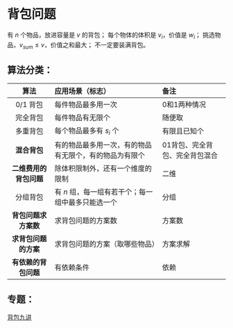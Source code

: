 # 背包问题
有 $n$ 个物品，放进容量是 $v$ 的背包；
每个物体的体积是 $v_i$，价值是 $w_i$；
挑选物品，$v_{sum}\le v$，价值之和最大；
不一定要装满背包。
## 算法分类：
|        算法         |                应用场景（标志）                 |             备注             |
| :----------------: | :------------------------------------------- | :------------------------ |
|    0/1 背包     | 每件物品最多用一次                               |        0和1两种情况         |
|    完全背包     | 每件物品有无限个                                |            随便取            |
|    多重背包     | 每个物品最多有 $s_i$ 个                          |         有限且已知个          |
|       **混合背包**       | 有的物品最多用一次，有的物品有无限个，有的物品为有限个 | 01背包、完全背包、完全背包混合 |
| **二维费用的背包问题** | 除体积限制外，还有一个维度的限制                     |             二维             |
|    分组背包     | 有 $n$ 组，每一组有若干个；每一组中最多只能选一个     |             分组             |
|  **背包问题求方案数**  | 求背包问题的方案数                               |            方案数            |
|  **求背包问题的方案**  | 求背包问题的方案（取哪些物品）                     |           方案求解           |
| **有依赖的背包问题**  | 有依赖条件                                     |             依赖             |
## 专题：
[背包九讲](https://www.bilibili.com/video/BV1qt411Z7nE/)